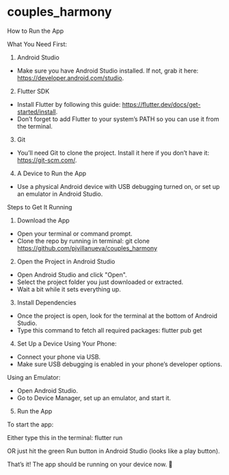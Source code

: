 # couples_harmony

How to Run the App

What You Need First:
1. Android Studio
  - Make sure you have Android Studio installed. If not, grab it here: https://developer.android.com/studio.

2. Flutter SDK
 - Install Flutter by following this guide: https://flutter.dev/docs/get-started/install.
 - Don’t forget to add Flutter to your system’s PATH so you can use it from the terminal.

3. Git
 - You’ll need Git to clone the project. Install it here if you don’t have it: https://git-scm.com/.

4. A Device to Run the App
 - Use a physical Android device with USB debugging turned on, or set up an emulator in Android Studio.

Steps to Get It Running
1. Download the App

- Open your terminal or command prompt.
- Clone the repo by running in terminal:
   git clone <https://github.com/pjvillanueva/couples_harmony>  


2. Open the Project in Android Studio
- Open Android Studio and click "Open".
- Select the project folder you just downloaded or extracted.
- Wait a bit while it sets everything up.

3. Install Dependencies
- Once the project is open, look for the terminal at the bottom of Android Studio.
- Type this command to fetch all required packages:
    flutter pub get  

4. Set Up a Device
Using Your Phone:
 - Connect your phone via USB.
 - Make sure USB debugging is enabled in your phone’s developer options.

Using an Emulator:
 - Open Android Studio.
 - Go to Device Manager, set up an emulator, and start it.

5. Run the App

To start the app:

Either type this in the terminal:
  flutter run  

OR just hit the green Run button in Android Studio (looks like a play button).

That’s it! The app should be running on your device now. 🎉